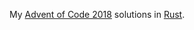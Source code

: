 My [Advent of Code 2018](https://adventofcode.com/2018/) solutions in [Rust](https://www.rust-lang.org/).